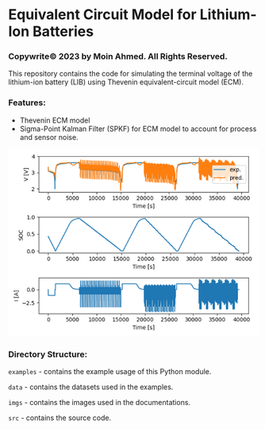 # Equivalent Circuit Model for Lithium-Ion Batteries
### Copywrite©️ 2023 by Moin Ahmed. All Rights Reserved.

<p>
This repository contains the code for simulating the terminal voltage of the lithium-ion battery (LIB) using 
Thevenin equivalent-circuit model (ECM).
</p>

### Features:
- Thevenin ECM model
- Sigma-Point Kalman Filter (SPKF) for ECM model to account for process and sensor noise.

<img title="" src="https://github.com/m0in92/ECM/blob/main/imgs/example_fig.png" alt="" data-align="inline">

### Directory Structure:
```examples``` - contains the example usage of this Python module.

```data``` - contains the datasets used in the examples.

```imgs``` - contains the images used in the documentations.

```src``` - contains the source code.




